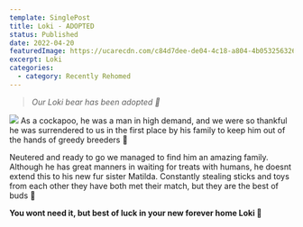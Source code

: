 ```yaml
---
template: SinglePost
title: Loki - ADOPTED
status: Published
date: 2022-04-20
featuredImage: https://ucarecdn.com/c84d7dee-de04-4c18-a804-4b053256326e/-/crop/720x605/0,0/-/preview/
excerpt: Loki
categories:
  - category: Recently Rehomed
---
```

> *Our Loki bear has been adopted 🤗*



![](https://ucarecdn.com/a29366ae-eecc-4643-8b6d-082563258f4a/)
As a cockapoo, he was a man in high demand, and we were so thankful he was surrendered to us in the first place by his family to keep him out of the hands of greedy breeders 🤬


Neutered and ready to go we managed to find him an amazing family. Although he has great manners in waiting for treats with humans, he doesnt extend this to his new fur sister Matilda. Constantly stealing sticks and toys from each other they have both met their match, but they are the best of buds 🥰


**You wont need it, but best of luck in your new forever home Loki 🏡**